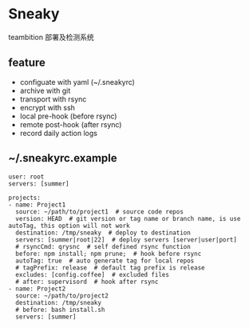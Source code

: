 Sneaky
=======

teambition 部署及检测系统

## feature

* configuate with yaml (~/.sneakyrc)
* archive with git
* transport with rsync
* encrypt with ssh
* local pre-hook (before rsync)
* remote post-hook (after rsync)
* record daily action logs

## ~/.sneakyrc.example

```
user: root
servers: [summer]

projects:
- name: Project1
  source: ~/path/to/project1  # source code repos
  version: HEAD  # git version or tag name or branch name, is use autoTag, this option will not work
  destination: /tmp/sneaky  # deploy to destination
  servers: [summer|root|22]  # deploy servers [server|user|port]
  # rsyncCmd: qrysnc  # self defined rsync function
  before: npm install; npm prune;  # hook before rsync
  autoTag: true  # auto generate tag for local repos
  # tagPrefix: release  # default tag prefix is release
  excludes: [config.coffee]  # excluded files
  # after: supervisord  # hook after rsync
- name: Project2
  source: ~/path/to/project2
  destination: /tmp/sneaky
  # before: bash install.sh
  servers: [summer]
```